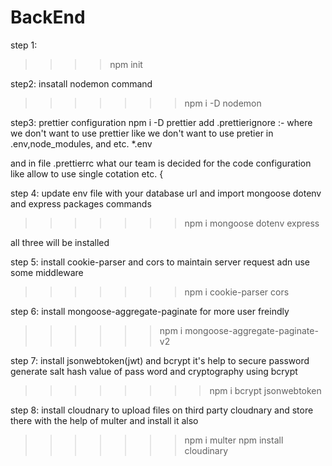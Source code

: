 # BackEnd

step 1:
>>>> npm init

step2:
insatall nodemon 
command 
>>>>>>> npm i -D nodemon

step3:
prettier configuration
npm i -D prettier
add
    .prettierignore :-  where we don't want to use prettier
        like we don't want to use pretier in .env,node_modules, and etc.
*.env
<!-- .env
.env.*
/.vscode
/node_modules
./dist -->

and in file .prettierrc what our team is decided for the code configuration like allow to use single cotation etc.
{
    <!-- "singleQuote": false,
    "bracketSpacing": true,
    "tabWidth": 2,
    "trailingComma": "es5",
    "semi": true
} -->

step 4:
update env file with your database url 
and import mongoose dotenv and express packages
commands

>>>>>>> npm i mongoose dotenv express

all three will be installed

step 5:
install cookie-parser and cors to maintain server request adn use some middleware

>>>>>>> npm i cookie-parser cors

step 6:
install mongoose-aggregate-paginate for more user freindly

>>>>>>npm i mongoose-aggregate-paginate-v2

step 7:
install jsonwebtoken(jwt) and bcrypt it's help to secure password generate salt hash value of pass word and cryptography using bcrypt

>>>>>>>>npm i bcrypt jsonwebtoken

step 8:
install cloudnary to upload files on third party cloudnary and store there with the help of multer and install it also

>>>>>>>npm i multer
>>>>>>>npm install cloudinary